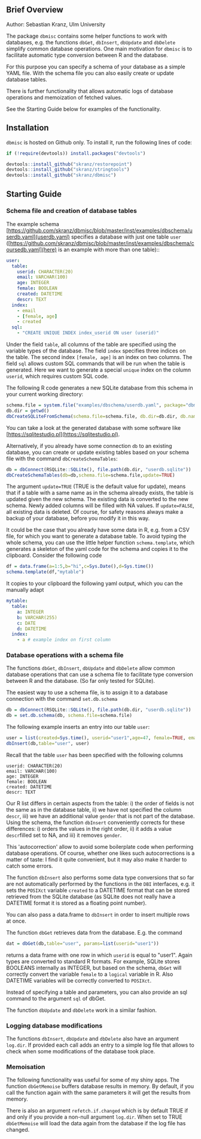 ## Brief Overview

Author: Sebastian Kranz, Ulm University

The package `dbmisc` contains some helper functions to work with databases, e.g. the functions `dbGet`, `dbInsert`, `dbUpdate` and `dbDelete` simplify common database operations. One main motivation for `dbmisc` is to facilitate automatic type conversion between R and the database.

For this purpose you can specify a schema of your database as a simple YAML file. With the schema file you can also easily create or update database tables.

There is further functionality that allows automatic logs of database operations and memoization of fetched values.

See the Starting Guide below for examples of the functionality.

## Installation

`dbmisc` is hosted on Github only. To install it, run the following lines of code:

```r
if (!require(devtools)) install.packages("devtools")

devtools::install_github("skranz/restorepoint")
devtools::install_github("skranz/stringtools")
devtools::install_github("skranz/dbmisc")
```

## Starting Guide

### Schema file and creation of database tables
The example schema [https://github.com/skranz/dbmisc/blob/master/inst/examples/dbschema/userdb.yaml](userdb.yaml) specifies a database with just one table `user` ([https://github.com/skranz/dbmisc/blob/master/inst/examples/dbschema/coursedb.yaml](here) is an example with more than one table):: 

```yaml
user:
  table:
    userid: CHARACTER(20)
    email: VARCHAR(100)
    age: INTEGER
    female: BOOLEAN
    created: DATETIME
    descr: TEXT
  index:
    - email
    - [female, age]
    - created
  sql:
    - "CREATE UNIQUE INDEX index_userid ON user (userid)"
```
Under the field `table`, all columns of the table are specified using the variable types of the database. 
The field `index` specifies three indices on the table. The second index `[female, age]` is an index on two columns. 
The field `sql` allows custom SQL commands that will be run when the table is generated. Here we want to generate a special `unique` index on the column `userid`, which requires custom SQL code.

The following R code generates a new SQLite database from this schema in your current working directory:
```r
schema.file = system.file("examples/dbschema/userdb.yaml", package="dbmisc")
db.dir = getwd()
dbCreateSQLiteFromSchema(schema.file=schema.file, db.dir=db.dir, db.name="userdb.sqlite")
```
You can take a look at the generated database with some software like [https://sqlitestudio.pl](https://sqlitestudio.pl).

Alternatively, if you already have some connection `db` to an existing database, you can create or update existing tables based on your schema file with the command `dbCreateSchemaTables`:

```r
db = dbConnect(RSQLite::SQLite(), file.path(db.dir, "userdb.sqlite"))
dbCreateSchemaTables(db=db,schema.file=schema.file,update=TRUE)
```
The argument `update=TRUE` (TRUE is the default value for update), means that if a table with a same name as in the schema already exists, the table is updated given the new schema. The existing data is converted to the new schema. Newly added columns will be filled with NA values. If `update=FALSE`, all existing data is deleted. Of course, for safety reasons always make a backup of your database, before you modify it in this way.

It could be the case that you already have some data in R, e.g. from a CSV file, for which you want to generate a database table. To avoid typing the whole schema, you can use the little helper function `schema.template`, which generates a skeleton of the yaml code for the schema and copies it to the clipboard. Consider the following code
```r
df = data.frame(a=1:5,b="hi",c=Sys.Date(),d=Sys.time())
schema.template(df,"mytable")
```
It copies to your clipboard the following yaml output, which you can the manually adapt
```yaml
mytable:
  table:
    a: INTEGER
    b: VARCHAR(255)
    c: DATE
    d: DATETIME
  index:
    - a # example index on first column
```

### Database operations with a schema file

The functions `dbGet`, `dbInsert`, `dbUpdate` and `dbDelete` allow common database operations that can use a schema file to facilitate type conversion between R and the database. (So far only tested for SQLite).

The easiest way to use a schema file, is to assign it to a database connection with the command `set.db.schema`
```r
db = dbConnect(RSQLite::SQLite(), file.path(db.dir, "userdb.sqlite"))
db = set.db.schema(db, schema.file=schema.file)
```

The following example inserts an entry into our table `user`:
```r
user = list(created=Sys.time(), userid="user1",age=47, female=TRUE, email="test@email.com", gender="female")
dbInsert(db,table="user", user)
```

Recall that the table `user` has been specified with the following columns
```
userid: CHARACTER(20)
email: VARCHAR(100)
age: INTEGER
female: BOOLEAN
created: DATETIME
descr: TEXT
```
Our R list differs in certain aspects from the table: i) the order of fields is not the same as in the database table, ii) we have not specified the column `descr`, iii) we have an additional value `gender` that is not part of the database. Using the schema, the function `dbInsert` conveniently corrects for these differences: i) orders the values in the right order, ii) it adds a value `descr`filled set to NA, and iii) it removes `gender`.

This 'autocorrection' allow to avoid some boilerplate code when performing database operations. Of course, whether one likes such autocorrections is a matter of taste: I find it quite convenient, but it may also make it harder to catch some errors. 

The function `dbInsert` also performs some data type conversions that so far are not automatically performed by the functions in the `DBI` interfaces, e.g. it sets the `POSIXct` variable `created` to a DATETIME format that can be stored retrieved from the SQLite database (as SQLite does not really have a DATETIME format it is stored as a floating point number).

You can also pass a data.frame to `dbInsert` in order to insert multiple rows at once.

The function `dbGet` retrieves data from the database. E.g. the command
```r
dat = dbGet(db,table="user", params=list(userid="user1"))
```
returns a data frame with one row in which `userid` is equal to "user1". Again types are converted to standard R formats. For example, SQLite stores BOOLEANS internally as INTEGER, but based on the schema, `dbGet` will correctly convert the variable `female` to a `logical` variable in R. Also DATETIME variables will be correctly converted to `POSIXct`.

Instead of specifying a table and parameters, you can also provide an sql command to the argument `sql` of dbGet.

The function `dbUpdate` and `dbDelete` work in a similar fashion.

### Logging database modifications

The functions `dbInsert`, `dbUpdate` and `dbDelete` also have an argument `log.dir`. If provided each call adds an entry to a simple log file that allows to check when some modifications of the database took place.

### Memoisation

The following functionality was useful for some of my shiny apps.
The function `dbGetMemoise` buffers database results in memory. By default, if you call the function again with the same parameters it will get the results from memory.

There is also an argument `refetch.if.changed` which is by default TRUE if and only if you provide a non-null argument `log.dir`. When set to TRUE `dbGetMemoise` will load the data again from the database if the log file has changed.


